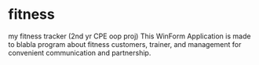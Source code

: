 # fitness
my fitness tracker (2nd yr CPE oop proj)
This WinForm Application is made to blabla program about fitness customers, trainer, and management for convenient communication and 
partnership.
